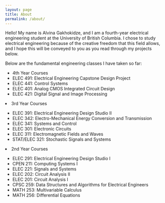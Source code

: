 ```yaml
---
layout: page
title: About
permalink: /about/
---
```


Hello! My name is Alvina Gakhokidze, and I am a fourth-year electrical engineering student at the University of British Columbia. I chose to study electrical engineering because of the creative freedom that this field allows, and I hope this will be conveyed to you as you read through my projects below.

Below are the fundamental engineering classes I have taken so far:

<div>
  <ul>
    <li> 4th Year Courses </li>
    <li> ELEC 491: Electrical Engineering Capstone Design Project </li>
    <li> ELEC 441: Control Systems </li>
    <li> ELEC 401: Analog CMOS Integrated Circuit Design </li>
    <li> ELEC 421: Digital Signal and Image Processing</li>
    </ul>
    <li> 3rd Year Courses </li>
      <ul>
       <li> ELEC 391: Electrical Engineering Design Studio II </li>
       <li> ELEC 342: Electro-Mechanical Energy Conversion and Transmission </li>
       <li> ELEC 341: Systems and Control </li>
       <li> ELEC 301: Electronic Circuits</li>
       <li> ELEC 311: Electromagnetic Fields and Waves</li>
       <li> STAT/ELEC 321: Stochastic Signals and Systems</li>  
     </ul>
    <li>2nd Year Courses</li>
    <ul>
       <li> ELEC 291: Electrical Engineering Design Studio I </li>
       <li> CPEN 211: Computing Systems I </li>
       <li> ELEC 221: Signals and Systems</li>
       <li> ELEC 202: Circuit Analysis II</li>
       <li> ELEC 201: Circuit Analysis I</li>
       <li> CPSC 259: Data Structures and Algorithms for Electrical Engineers</li>
       <li> MATH 253: Multivariable Calculus</li>
       <li> MATH 256: Differential Equations</li>
     </ul>
  </ul>
</div>
